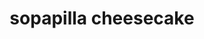 ---
id: 5d8d25cf520bfa00141b5638
servings: 12
notes:
directions: 'preheat an oven to 350 degrees f (175 degrees c). prepare a 9x13 inch baking dish with cooking spray.

beat the cream cheese with 1 cup of sugar and the vanilla extract in a bowl until smooth.

unroll the cans of crescent roll dough
 and use a rolling pin to shape each piece into 9x13 inch rectangles. press one piece into the bottom of a 9x13 inch baking dish. evenly spread the cream cheese mixture into the baking dish
 then cover with the remaining piece of crescent dough.

stir together 3/4 cup of sugar
 cinnamon
 and butter. dot the mixture over the top of the cheesecake.

bake in the preheated oven until the crescent dough has puffed and turned golden brown
 about 30 minutes. remove from the oven and drizzle with honey. cool completely in the pan before cutting into 12 squares.'
ingredients: '2 (8 ounce) packages cream cheese
 softened
1 cup white sugar
1 teaspoon mexican vanilla extract
2 (8 ounce) cans refrigerated crescent rolls
3/4 cup white sugar
1 teaspoon ground cinnamon
1/2 cup butter
 room temperature
1/4 cup honey'
rating: 5
ease: easy

category: dessert
href: 'https: //www.allrecipes.com/recipe/169305/sopapilla-cheesecake-pie/'
totalTime: 45 minutes
cookTime: 30 minutes
prepTime: 15 minutes
title: sopapilla cheesecake
path: /sopapilla-cheesecake
---
